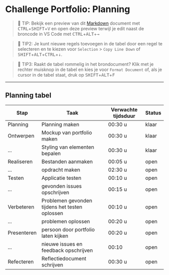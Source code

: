 # Challenge Portfolio: Planning

> :rocket: TIP: Bekijk een preview van dit [Markdown](https://guides.github.com/features/mastering-markdown/) document met <kbd>CTRL</kbd>+<kbd>SHIFT</kbd>+<kbd>V</kbd> en open deze preview terwijl je edit naast de broncode in VS Code met <kbd>CTRL</kbd>+<kbd>ALT</kbd>+<kbd>→</kbd>

> :rocket: TIP2: Je kunt nieuwe regels toevoegen in de tabel door een regel te selecteren en te kiezen voor `Selection` > `Copy Line Down` of <kbd>SHIFT</kbd>+<kbd>ALT</kbd>+<kbd>CTRL</kbd>+<kbd>↓</kbd>. 

> :rocket: TIP3: Raakt de tabel rommelig in het brondocument? Klik met je rechter muisknop in de tabel en kies je voor `Format Document` of, als je cursor in de tabel staat, druk op <kbd>SHIFT</kbd>+<kbd>ALT</kbd>+<kbd>F</kbd>

----

## Planning tabel

| Stap        | Taak                                           | Verwachte tijdsduur | Status |
| ----------- | ---------------------------------------------- | ------------------- | ------ |
| Planning    | Planning maken                                 | 00:30 u             | klaar  |
| Ontwerpen   | Mockup van portfolio maken                     | 00:30 u             | klaar  |
| ...         | Styling van elementen bepalen                  | 00:30 u             | klaar  | 
| Realiseren  | Bestanden aanmaken                             | 00:05 u             | open   |       
| ...         | opdracht maken                                 | 02:30 u             | open   |       
| Testen      | Applicatie testen                              | 00:10 u             | open   |       
| ...         | gevonden issues opschrijven                    | 00:15 u             | open   |       
| Verbeteren  | Problemen gevonden tijdens het testen oplossen | 00:10 u             | open   |       
| ...         | problemen oplossen                             | 00:20 u             | open   |
| Presenteren | persoon door portfolio laten kijken            | 00:20 u             | open   |       
| ...         | nieuwe issues en feedback opschrijven          | 00:10                    | open   |       
| Refecteren  | Reflectiedocument schrijven                    | 00:30 u             | open   |       
